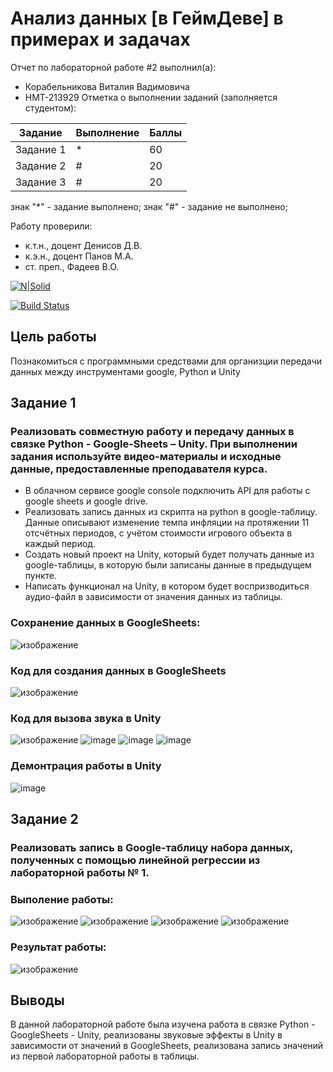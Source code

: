 # Анализ данных [в ГеймДеве] в примерах и задачах
Отчет по лабораторной работе #2 выполнил(а):
- Корабельникова Виталия Вадимовича
- НМТ-213929
Отметка о выполнении заданий (заполняется студентом):

| Задание | Выполнение | Баллы |
| ------ | ------ | ------ |
| Задание 1 | * | 60 |
| Задание 2 | # | 20 |
| Задание 3 | # | 20 |

знак "*" - задание выполнено; знак "#" - задание не выполнено;

Работу проверили:
- к.т.н., доцент Денисов Д.В.
- к.э.н., доцент Панов М.А.
- ст. преп., Фадеев В.О.

[![N|Solid](https://cldup.com/dTxpPi9lDf.thumb.png)](https://nodesource.com/products/nsolid)

[![Build Status](https://travis-ci.org/joemccann/dillinger.svg?branch=master)](https://travis-ci.org/joemccann/dillinger)

## Цель работы
Познакомиться с программными средствами для организции передачи данных между инструментами google, Python и Unity

## Задание 1
### Реализовать совместную работу и передачу данных в связке Python - Google-Sheets – Unity. При выполнении задания используйте видео-материалы и исходные данные, предоставленные преподавателя курса.
- В облачном сервисе google console подключить API для работы с google sheets и google drive.
- Реализовать запись данных из скрипта на python в google-таблицу. Данные описывают изменение темпа инфляции на протяжении 11 отсчётных периодов, с учётом стоимости игрового объекта в каждый период.
- Создать новый проект на Unity, который будет получать данные из google-таблицы, в которую были записаны данные в предыдущем пункте.
- Написать функционал на Unity, в котором будет воспризводиться аудио-файл в зависимости от значения данных из таблицы.

### Сохранение данных в GoogleSheets:
![изображение](https://user-images.githubusercontent.com/61794638/194843430-d870f7ee-e939-4398-8253-6f69d49082a8.png)
### Код для создания данных в GoogleSheets
![изображение](https://user-images.githubusercontent.com/61794638/194844004-5d7d58ae-c522-4c65-abae-cde8d17d2c49.png)
### Код для вызова звука в Unity
![изображение](https://user-images.githubusercontent.com/61794638/195159382-65a1965f-ec9d-478b-bc88-de110e7053d8.png)
![image](https://user-images.githubusercontent.com/114253132/195175270-c5d5f9e1-8f3d-4bc1-b231-962234e60118.png)
![image](https://user-images.githubusercontent.com/114253132/195175427-6942b737-b278-4ed6-b5db-1ad8964d4594.png)
![image](https://user-images.githubusercontent.com/114253132/195175595-5ed21d38-09ec-4867-8eff-a3b83610842a.png)
### Демонтрация работы в Unity
![image](https://user-images.githubusercontent.com/114253132/195174422-a13426f0-44bc-41cb-90d6-ac98ae8160a5.png)




## Задание 2
### Реализовать запись в Google-таблицу набора данных, полученных с помощью линейной регрессии из лабораторной работы № 1. 
### Выполение работы:
![изображение](https://user-images.githubusercontent.com/61794638/195163635-5b6c8568-34a6-472c-be28-a56fc4d70633.png)
![изображение](https://user-images.githubusercontent.com/61794638/195163669-0721acc3-fde6-4e52-86da-ab1f16230c1b.png)
![изображение](https://user-images.githubusercontent.com/61794638/195163697-bf0c0a33-7a05-42c1-8399-76295e39a7a7.png)
![изображение](https://user-images.githubusercontent.com/61794638/195163720-5fd8ddad-30e1-4258-805b-1005a1c537b6.png)
### Результат работы:
![изображение](https://user-images.githubusercontent.com/61794638/195163825-6b987c29-1c21-4dc8-986a-20bd0cbcf693.png)


## Выводы
В данной лабораторной работе была изучена работа в связке Python - GoogleSheets - Unity, реализованы звуковые эффекты в Unity в зависимости от значений в GoogleSheets, реализована запись значений из первой лабораторной работы в таблицы.
